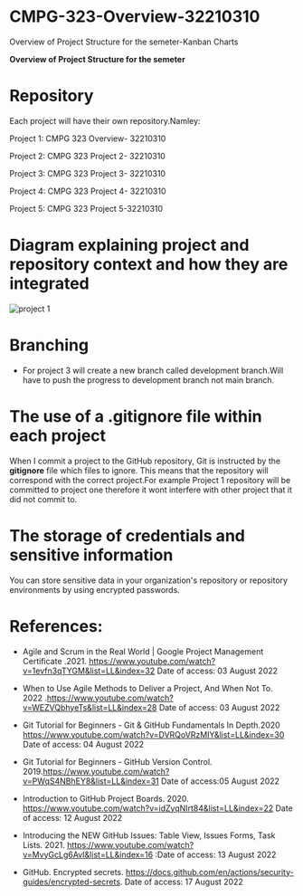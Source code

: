 # CMPG-323-Overview-32210310
Overview of Project Structure for the semeter-Kanban Charts

**Overview of Project Structure for the semeter**

# **Repository**

Each project will have their own repository.Namley:

Project 1: CMPG 323 Overview- 32210310

Project 2: CMPG 323 Project 2- 32210310

Project 3: CMPG 323 Project 3- 32210310 

Project 4: CMPG 323 Project 4- 32210310

Project 5: CMPG 323 Project 5-32210310

# Diagram explaining project and repository context and how they are integrated
![project 1](https://user-images.githubusercontent.com/38375869/185128126-57d71388-31a4-434a-904b-0e6f5e89ae15.PNG)

# **Branching**

- For project 3 will create a new branch called development branch.Will have to push the progress to development branch not main branch.


# **The use of a .gitignore file within each project**

When I commit a project to the GitHub repository, Git is instructed by the **gitignore** file which files to ignore. This means that the repository will correspond with the correct project.For example Project 1 repository will be committed to project one therefore it wont interfere with other project that it did not commit to.


# The storage of credentials and sensitive information
You can store sensitive data in your organization's repository or repository environments by using encrypted passwords.

# References:
- Agile and Scrum in the Real World | Google Project Management Certificate .2021. https://www.youtube.com/watch?v=1evfn3qTYGM&list=LL&index=32 Date of access: 03 August 2022
- When to Use Agile Methods to Deliver a Project, And When Not To. 2022 .https://www.youtube.com/watch?v=WEZVQbhyeTs&list=LL&index=28 Date of access: 03 August 2022

- Git Tutorial for Beginners - Git & GitHub Fundamentals In Depth.2020 https://www.youtube.com/watch?v=DVRQoVRzMIY&list=LL&index=30 Date of access: 04 August 2022

- Git Tutorial for Beginners - GitHub Version Control. 2019.https://www.youtube.com/watch?v=PWqS4NBhEY8&list=LL&index=31 Date of access:05 August 2022

- Introduction to GitHub Project Boards. 2020. https://www.youtube.com/watch?v=idZyqNIrt84&list=LL&index=22 Date of access:  12 August 2022

- Introducing the NEW GitHub Issues: Table View, Issues Forms, Task Lists. 2021. https://www.youtube.com/watch?v=MvyGcLg6AvI&list=LL&index=16 :Date of access: 13 August 2022

- GitHub. Encrypted secrets. https://docs.github.com/en/actions/security-guides/encrypted-secrets. Date of access: 17 August 2022


